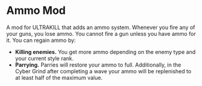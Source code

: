 # Ammo Mod
A mod for ULTRAKILL that adds an ammo system. 
Whenever you fire any of your guns, you lose ammo. 
You cannot fire a gun unless you have ammo for it. 
You can regain ammo by:
- **Killing enemies.** You get more ammo depending on the enemy type and your current style rank.
- **Parrying.** Parries will restore your ammo to full.
Additionally, in the Cyber Grind after completing a wave your ammo will be replenished to at least half of the maximum value.